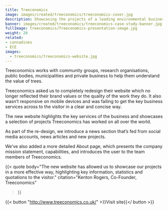 ```yaml
---
title: Treeconomics
image: images/created/treeconomics/treeconomics-cover.jpg
description: Showcasing the projects of a leading environmental business.
banner: images/created/treeconomics/treeconomics-case-study-banner.jpg
fullImage: treeconomics/Treeconomics-presentation-image.jpg
weight: 20
related:
- cannadines
- ECE
images:
  - treeconomics/treeconomics-website.jpg
---
```


Treeconomics works with community groups, research organisations, public bodies, municipalities and private business to help them understand the value of trees.

Treeconomics asked us to completely redesign their website which no longer reflected their brand values or the quality of the work they do. It also wasn’t responsive on mobile devices and was failing to get the key business services
across to the visitor in a clear and concise way.

The new website highlights the key services of the business and showcases a selection of projects Treeconomics has worked on all over the world.

As part of the re-design, we introduce a news section that’s fed from social media accounts, news articles and new projects.

We’ve also added a more detailed About page, which presents the company mission statement, capabilities, and introduces the user to the team members of Treeconomics.

{{< quote
	body="The new website has allowed us to showcase our projects in a more effective way, highlighting key information, statistics and quotations to the visitor."
	citation="Kenton Rogers, Co-Founder, Treeconomics"
>}}

{{< button "http://www.treeconomics.co.uk/" >}}Visit site{{</ button >}}
